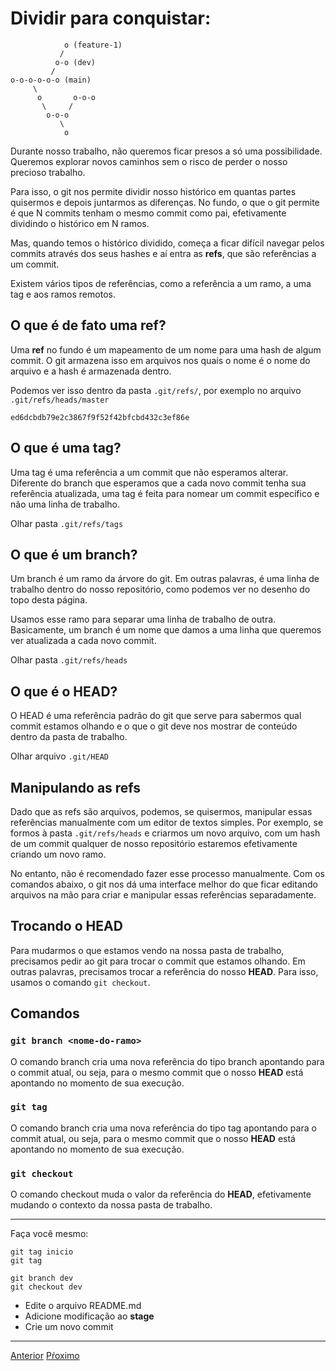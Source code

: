 # Dividir para conquistar:

```
            o (feature-1)
           /
          o-o (dev)
         /
o-o-o-o-o-o (main)
     \
      o       o-o-o
       \     /
        o-o-o
           \
            o
```

Durante nosso trabalho, não queremos ficar presos a só uma possibilidade.
Queremos explorar novos caminhos sem o risco de perder o nosso
precioso trabalho. 

Para isso, o git nos permite dividir nosso histórico em quantas partes quisermos
e depois juntarmos as diferenças. No fundo, o que o git permite é que N commits
tenham o mesmo commit como pai, efetivamente dividindo o histórico em N ramos.

Mas, quando temos o histórico dividido, começa a ficar difícil navegar pelos commits
através dos seus hashes e aí entra as **refs**, que são referências a um commit.

Existem vários tipos de referências, como a referência a um ramo, a uma tag
e aos ramos remotos.

## O que é de fato uma **ref**?

Uma **ref** no fundo é um mapeamento de um nome para uma hash de algum commit.
O git armazena isso em arquivos nos quais o nome é o nome do arquivo e a hash é 
armazenada dentro.

Podemos ver isso dentro da pasta `.git/refs/`, por exemplo no arquivo
`.git/refs/heads/master`


```
ed6dcbdb79e2c3867f9f52f42bfcbd432c3ef86e
```

## O que é uma **tag**?

Uma tag é uma referência a um commit que não esperamos alterar. Diferente do branch
que esperamos que a cada novo commit tenha sua referência atualizada, uma tag é feita
para nomear um commit específico e não uma linha de trabalho.

Olhar pasta `.git/refs/tags`

## O que é um **branch**?

Um branch é um ramo da árvore do git. Em outras palavras, é uma linha de trabalho
dentro do nosso repositório, como podemos ver no desenho do topo desta página.

Usamos esse ramo para separar uma linha de trabalho de outra. Basicamente, um 
branch é um nome que damos a uma linha que queremos ver atualizada a cada
novo commit.

Olhar pasta `.git/refs/heads`

## O que é o **HEAD**?

O HEAD é uma referência padrão do git que serve para sabermos qual commit estamos 
olhando e o que o git deve nos mostrar de conteúdo dentro da pasta de trabalho.

Olhar arquivo `.git/HEAD`

## Manipulando as refs

Dado que as refs são arquivos, podemos, se quisermos, manipular essas referências
manualmente com um editor de textos simples. Por exemplo, se formos à pasta 
`.git/refs/heads` e criarmos um novo arquivo, com um hash de um commit qualquer 
de nosso repositório estaremos efetivamente criando um novo ramo.

No entanto, não é recomendado fazer esse processo manualmente. Com os comandos abaixo, 
o git nos dá uma interface melhor do que ficar editando arquivos na mão para criar e 
manipular essas referências separadamente.


## Trocando o **HEAD**

Para mudarmos o que estamos vendo na nossa pasta de trabalho, precisamos 
pedir ao git para trocar o commit que estamos olhando. Em outras palavras,
precisamos trocar a referência do nosso **HEAD**. Para isso, usamos o
comando `git checkout`.

## Comandos

### `git branch <nome-do-ramo>`

O comando branch cria uma nova referência do tipo branch apontando
para o commit atual, ou seja, para o mesmo commit que o nosso **HEAD**
está apontando no momento de sua execução.

### `git tag`

O comando branch cria uma nova referência do tipo tag apontando
para o commit atual, ou seja, para o mesmo commit que o nosso **HEAD**
está apontando no momento de sua execução.

### `git checkout`

O comando checkout muda o valor da referência do **HEAD**, efetivamente
mudando o contexto da nossa pasta de trabalho.

---

  Faça você mesmo:

```
git tag inicio
git tag

git branch dev
git checkout dev
```

- Edite o arquivo README.md
- Adicione modificação ao **stage**
- Crie um novo commit

---

[Anterior](commit.md)
[Pŕoximo](merge-rebase.md)
